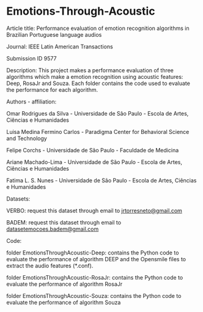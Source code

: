 # Emotions-Through-Acoustic
Article title: Performance evaluation of emotion recognition algorithms in Brazilian Portuguese language audios

Journal: IEEE Latin American Transactions

Submission ID 9577

Description: This project makes a performance evaluation of three algorithms which make a emotion recognition using acoustic features: Deep, RosaJr and Souza. Each folder contains the code used to evaluate the performance for each algorithm. 

Authors - affiliation:

Omar Rodrigues da Silva - Universidade de São Paulo - Escola de Artes, Ciências e Humanidades

Luisa Medina Fermino Carlos - Paradigma Center for Behavioral Science and Technology

Felipe Corchs - Universidade de São Paulo - Faculdade de Medicina

Ariane Machado-Lima - Universidade de São Paulo - Escola de Artes, Ciências e Humanidades

Fatima L. S. Nunes - Universidade de São Paulo - Escola de Artes, Ciências e Humanidades 

Datasets:

VERBO: request this dataset through email to jrtorresneto@gmail.com

BADEM: request this dataset through email to datasetemocoes.badem@gmail.com

Code:

folder EmotionsThroughAcoustic-Deep: contains the Python code to evaluate the performance of algorithm DEEP and the Opensmile files to extract the audio features (*.conf). 

folder EmotionsThroughAcoustic-RosaJr: contains the Python code to evaluate the performance of algorithm RosaJr

folder EmotionsThroughAcoustic-Souza: contains the Python code to evaluate the performance of algorithm Souza

